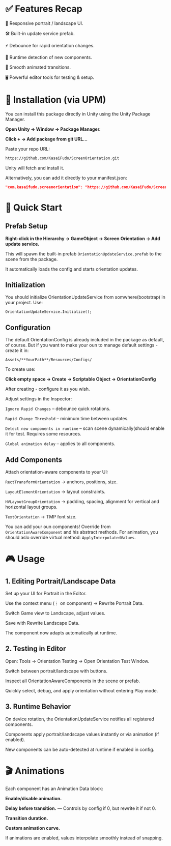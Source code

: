 # ✅ Features Recap

📱 Responsive portrait / landscape UI.

🛠 Built-in update service prefab.

⚡ Debounce for rapid orientation changes.

🔄 Runtime detection of new components.

🎥 Smooth animated transitions.

🖥 Powerful editor tools for testing & setup.

# 🔧 Installation (via UPM)

You can install this package directly in Unity using the Unity Package Manager.

**Open Unity → Window → Package Manager.**

**Click + → Add package from git URL…**

Paste your repo URL:

```bash
https://github.com/KasaiFudo/ScreenOrientation.git
```

Unity will fetch and install it.

Alternatively, you can add it directly to your manifest.json:

```json
"com.kasaifudo.screenorientation": "https://github.com/KasaiFudo/ScreenOrientation.git"
```

# 🚀 Quick Start

## Prefab Setup

**Right-click in the Hierarchy → GameObject → Screen Orientation → Add update service.**

This will spawn the built-in prefab `OrientationUpdateService.prefab` to the scene from the package.

It automatically loads the config and starts orientation updates.

## Initialization

You should initialize OrientationUpdateService from somwhere(bootstrap) in your project. Use:

```chasrp
OrientationUpdateService.Initialize();
```

## Configuration

The default OrientationConfig is already included in the package as default, of course. 
But if you want to make your oun to manage default settings - create it in:
```
Assets/**YourPath**/Resources/Configs/
```

To create use:

**Click empty space → Create → Scriptable Object → OrientationConfig**

After creating - configure it as you wish.

Adjust settings in the Inspector:

`Ignore Rapid Changes` – debounce quick rotations.

`Rapid Change Threshold` – minimum time between updates.

`Detect new components in runtime` – scan scene dynamically(should enable it for test. Requires some resources.

`Global animation delay` – applies to all components.

## Add Components

Attach orientation-aware components to your UI:

`RectTransformOrientation` → anchors, positions, size.

`LayoutElementOrientation` → layout constraints.

`HVLayoutGroupOrientation` → padding, spacing, alignment for vertical and horizontal layout groups.

`TextOrientation` → TMP font size.

You can add your oun components! Override from `OrientationAwareComponent` and his abstract methods. For animation, you should aslo override virtual method: `ApplyInterpolatedValues`.

# 🎮 Usage

## 1. Editing Portrait/Landscape Data

Set up your UI for Portrait in the Editor.

Use the context menu (⋮ on component) → Rewrite Portrait Data.

Switch Game view to Landscape, adjust values.

Save with Rewrite Landscape Data.

The component now adapts automatically at runtime.

## 2. Testing in Editor

Open: Tools → Orientation Testing → Open Orientation Test Window.

Switch between portrait/landscape with buttons.

Inspect all OrientationAwareComponents in the scene or prefab.

Quickly select, debug, and apply orientation without entering Play mode.

## 3. Runtime Behavior

On device rotation, the OrientationUpdateService notifies all registered components.

Components apply portrait/landscape values instantly or via animation (if enabled).

New components can be auto-detected at runtime if enabled in config.

# 🎬 Animations

Each component has an Animation Data block:

**Enable/disable animation.**

**Delay before transition.** — Controls by config if 0, but rewrite it if not 0.

**Transition duration.**

**Custom animation curve.**

If animations are enabled, values interpolate smoothly instead of snapping.
